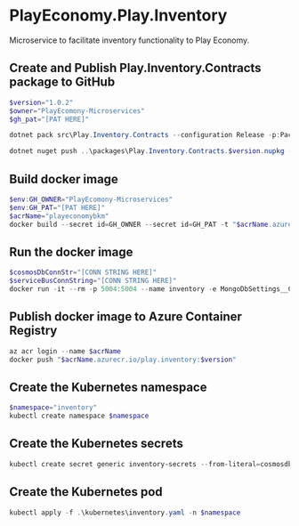 # PlayEconomy.Play.Inventory

Microservice to facilitate inventory functionality to Play Economy.

## Create and Publish Play.Inventory.Contracts package to GitHub

```powershell
$version="1.0.2"
$owner="PlayEcomony-Microservices"
$gh_pat="[PAT HERE]"

dotnet pack src\Play.Inventory.Contracts --configuration Release -p:PackageVersion=$version -p:RepositoryUrl=https://github.com/$owner/Play.Inventory -o ..\packages

dotnet nuget push ..\packages\Play.Inventory.Contracts.$version.nupkg --api-key $gh_pat --source "github"
```

## Build docker image

```powershell
$env:GH_OWNER="PlayEcomony-Microservices"
$env:GH_PAT="[PAT HERE]"
$acrName="playeconomybkm"
docker build --secret id=GH_OWNER --secret id=GH_PAT -t "$acrName.azurecr.io/play.inventory:$version" . 
```

## Run the docker image

```powershell
$cosmosDbConnStr="[CONN STRING HERE]"
$serviceBusConnString="[CONN STRING HERE]"
docker run -it --rm -p 5004:5004 --name inventory -e MongoDbSettings__ConnectionString=$cosmosDbConnStr -e ServiceBusSettings__ConnectionString=$serviceBusConnString -e ServiceSettings__MessageBroker="SERVICEBUS" play.inventory:$version
```

## Publish docker image to Azure Container Registry

```powershell
az acr login --name $acrName
docker push "$acrName.azurecr.io/play.inventory:$version"
```

## Create the Kubernetes namespace

```powershell
$namespace="inventory"
kubectl create namespace $namespace
```

## Create the Kubernetes secrets

```powershell
kubectl create secret generic inventory-secrets --from-literal=cosmosdb-connectionstring=$cosmosDbConnStr --from-literal=servicebus-connectionstring=$serviceBusConnString -n $namespace
```

## Create the Kubernetes pod

```powershell
kubectl apply -f .\kubernetes\inventory.yaml -n $namespace
```
